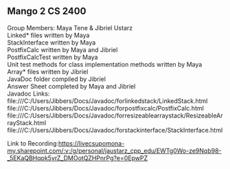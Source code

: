 Mango 2 CS 2400
---------------
Group Members: Maya Tene & Jibriel Ustarz \
Linked* files written by Maya \
StackInterface written by Maya \
PostfixCalc written by Maya and Jibriel \
PostfixCalcTest written by Maya \
Unit test methods for class implementation methods written by Maya \
Array* files written by Jibriel \
JavaDoc folder compiled by Jibriel \
Answer Sheet completed by Maya and Jibriel \
Javadoc Links:
file:///C:/Users/Jibbers/Docs/Javadoc/forlinkedstack/LinkedStack.html
file:///C:/Users/Jibbers/Docs/Javadoc/forpostfixcalc/PostfixCalc.html
file:///C:/Users/Jibbers/Docs/Javadoc/forresizeablearraystack/ResizeableArrayStack.html
file:///C:/Users/Jibbers/Docs/Javadoc/forstackinterface/StackInterface.html


Link to Recording:https://livecsupomona-my.sharepoint.com/:v:/g/personal/jaustarz_cpp_edu/EWTg0Wo-ze9Nqb98-_5EKaQBHqpk5vrZ_DMOotQZHPnrPg?e=0EpwPZ

